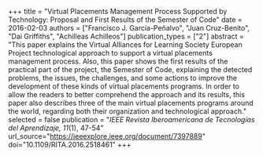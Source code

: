 +++
title = "Virtual Placements Management Process Supported by Technology: Proposal and First Results of the Semester of Code"
date = 2016-02-03
authors = ["Francisco J. García-Peñalvo", "Juan Cruz-Benito", "Dai Griffiths", "Achilleas Achilleos"]
publication_types = ["2"]
abstract = "This paper explains the Virtual Alliances for Learning Society European Project technological approach to support a virtual placements management process. Also, this paper shows the first results of the practical part of the project, the Semester of Code, explaining the detected problems, the issues, the challenges, and some actions to improve the development of these kinds of virtual placements programs. In order to allow the readers to better comprehend the approach and its results, this paper also describes three of the main virtual placements programs around the world, regarding both their organization and technological approach."
selected = false
publication = "*IEEE Revista Iberoamericana de Tecnologías del Aprendizaje, 11*(1), 47-54"
url_source="https://ieeexplore.ieee.org/document/7397889"
doi="10.1109/RITA.2016.2518461"
+++
